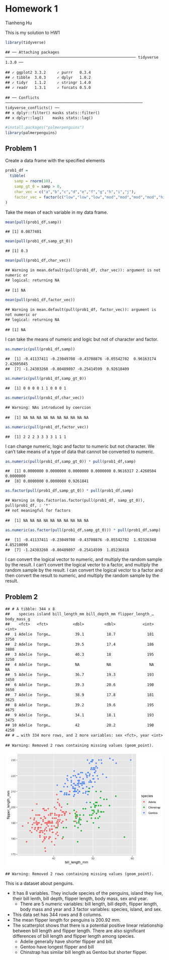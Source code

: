 Homework 1
================
Tianheng Hu

This is my solution to HW1

``` r
library(tidyverse)
```

    ## ── Attaching packages ────────────────────────────────────────────────────────── tidyverse 1.3.0 ──

    ## ✓ ggplot2 3.3.2     ✓ purrr   0.3.4
    ## ✓ tibble  3.0.3     ✓ dplyr   1.0.2
    ## ✓ tidyr   1.1.2     ✓ stringr 1.4.0
    ## ✓ readr   1.3.1     ✓ forcats 0.5.0

    ## ── Conflicts ───────────────────────────────────────────────────────────── tidyverse_conflicts() ──
    ## x dplyr::filter() masks stats::filter()
    ## x dplyr::lag()    masks stats::lag()

``` r
#install.packages("palmerpenguins")
library(palmerpenguins)
```

## Problem 1

Create a data frame with the specified elements

``` r
prob1_df = 
  tibble(
    samp = rnorm(10),
    samp_gt_0 = samp > 0,
    char_vec = c("a","b","c","d","e","f","g","h","i","j"),
    factor_vec = factor(c("low","low","low","mod","mod","mod","mod","high","high","high"))
)
```

Take the mean of each variable in my data frame.

``` r
mean(pull(prob1_df,samp))
```

    ## [1] 0.0877401

``` r
mean(pull(prob1_df,samp_gt_0))
```

    ## [1] 0.3

``` r
mean(pull(prob1_df,char_vec))
```

    ## Warning in mean.default(pull(prob1_df, char_vec)): argument is not numeric or
    ## logical: returning NA

    ## [1] NA

``` r
mean(pull(prob1_df,factor_vec))
```

    ## Warning in mean.default(pull(prob1_df, factor_vec)): argument is not numeric or
    ## logical: returning NA

    ## [1] NA

I can take the means of numeric and logic but not of character and
factor.

``` r
as.numeric(pull(prob1_df,samp))
```

    ##  [1] -0.41137411 -0.23049708 -0.43708876 -0.05542782  0.96163174  2.42605045
    ##  [7] -1.24303260 -0.80489897 -0.25414599  0.92618409

``` r
as.numeric(pull(prob1_df,samp_gt_0))
```

    ##  [1] 0 0 0 0 1 1 0 0 0 1

``` r
as.numeric(pull(prob1_df,char_vec))
```

    ## Warning: NAs introduced by coercion

    ##  [1] NA NA NA NA NA NA NA NA NA NA

``` r
as.numeric(pull(prob1_df,factor_vec))
```

    ##  [1] 2 2 2 3 3 3 3 1 1 1

I can change numeric, logic and factor to numeric but not character. We
can’t take means of a type of data that cannot be converted to numeric.

``` r
as.numeric(pull(prob1_df,samp_gt_0)) * pull(prob1_df,samp)
```

    ##  [1] 0.0000000 0.0000000 0.0000000 0.0000000 0.9616317 2.4260504 0.0000000
    ##  [8] 0.0000000 0.0000000 0.9261841

``` r
as.factor(pull(prob1_df,samp_gt_0)) * pull(prob1_df,samp)
```

    ## Warning in Ops.factor(as.factor(pull(prob1_df, samp_gt_0)), pull(prob1_df, : '*'
    ## not meaningful for factors

    ##  [1] NA NA NA NA NA NA NA NA NA NA

``` r
as.numeric(as.factor(pull(prob1_df,samp_gt_0))) * pull(prob1_df,samp)
```

    ##  [1] -0.41137411 -0.23049708 -0.43708876 -0.05542782  1.92326348  4.85210090
    ##  [7] -1.24303260 -0.80489897 -0.25414599  1.85236818

I can convert the logical vector to numeric, and multiply the random
sample by the result. I can’t convert the logical vector to a factor,
and multiply the random sample by the result. I can convert the logical
vector to a factor and then convert the result to numeric, and multiply
the random sample by the result.

## Problem 2

    ## # A tibble: 344 x 8
    ##    species island bill_length_mm bill_depth_mm flipper_length_… body_mass_g
    ##    <fct>   <fct>           <dbl>         <dbl>            <int>       <int>
    ##  1 Adelie  Torge…           39.1          18.7              181        3750
    ##  2 Adelie  Torge…           39.5          17.4              186        3800
    ##  3 Adelie  Torge…           40.3          18                195        3250
    ##  4 Adelie  Torge…           NA            NA                 NA          NA
    ##  5 Adelie  Torge…           36.7          19.3              193        3450
    ##  6 Adelie  Torge…           39.3          20.6              190        3650
    ##  7 Adelie  Torge…           38.9          17.8              181        3625
    ##  8 Adelie  Torge…           39.2          19.6              195        4675
    ##  9 Adelie  Torge…           34.1          18.1              193        3475
    ## 10 Adelie  Torge…           42            20.2              190        4250
    ## # … with 334 more rows, and 2 more variables: sex <fct>, year <int>

    ## Warning: Removed 2 rows containing missing values (geom_point).

![](p8105_hw1_th2533_files/figure-gfm/prob2-1.png)<!-- -->

    ## Warning: Removed 2 rows containing missing values (geom_point).

This is a dataset about penguins.

  - It has 8 variables. They include species of the penguins, island
    they live, their bill lenth, bill depth, flipper length, body mass,
    sex and year.
      - There are 5 numeric variables: bill length, bill depth, flipper
        length, body mass and year and 3 factor variables: species,
        island, and sex.
  - This data set has 344 rows and 8 columns.
  - The mean flipper length for penguins is 200.92 mm.
  - The scatterplot shows that there is a potential positive linear
    relationship between bill length and flipper length. There are also
    significant differences of bill length and flipper length among
    species.
      - Adelie generally have shorter flipper and bill.
      - Gentoo have longest flipper and bill
      - Chinstrap has similar bill length as Gentoo but shorter flipper.
